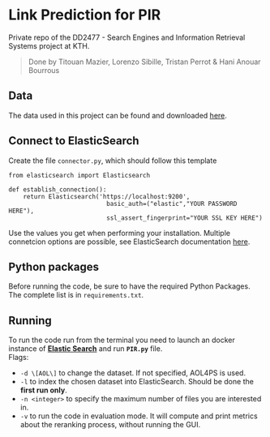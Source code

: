 # Link Prediction for PIR
Private repo of the DD2477 - Search Engines and Information Retrieval Systems project at KTH.

> Done by Titouan Mazier, Lorenzo Sibille, Tristan Perrot & Hani Anouar Bourrous

## Data
The data used in this project can be found and downloaded [here](https://www.scidb.cn/en/detail?dataSetId=5246eba9ec8d4519aa4f0d8f9f092d4b#p4).

## Connect to ElasticSearch
Create the file ```connector.py```, which should follow this template 
```
from elasticsearch import Elasticsearch

def establish_connection():
    return Elasticsearch('https://localhost:9200',
                           basic_auth=("elastic","YOUR PASSWORD HERE"),
                           ssl_assert_fingerprint="YOUR SSL KEY HERE")
```

Use the values you get when performing your installation. Multiple connetcion options are possible, see ElasticSearch documentation [here](https://www.elastic.co/guide/en/elasticsearch/client/python-api/current/connecting.html).

## Python packages
Before running the code, be sure to have the required Python Packages. The complete list is in ```requirements.txt```.

## Running
To run the code run from the terminal you need to launch an docker instance of [**Elastic Search**](https://www.elastic.co/guide/en/elasticsearch/reference/current/docker.html) and run **``PIR.py``** file. \
Flags:
+ ``-d \[AOL\]`` to change the dataset. If not specified, AOL4PS is used.
+ ``-l`` to index the chosen dataset into ElasticSearch. Should be done the **first run only**.
+ ``-n <integer>`` to specify the maximum number of files you are interested in.
+ ``-v`` to run the code in evaluation mode. It will compute and print metrics about the reranking process, without running the GUI.
